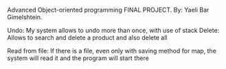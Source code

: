 Advanced Object-oriented programming FINAL PROJECT.
By: Yaeli Bar Gimelshtein.

Undo:
	My system allows to undo more than once, with use of stack
Delete:
	Allows to search and delete a product and also delete all

Read from file:
		If there is a file, even only with saving method for map, the system will read it and the program will start there